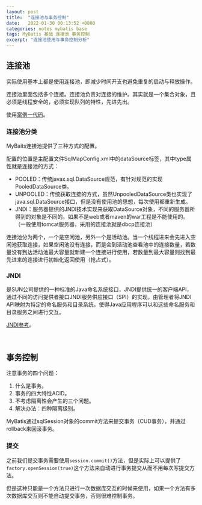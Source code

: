 ```yaml
---
layout: post
title:  "连接池与事务控制"
date:   2022-01-30 00:13:52 +0800
categories: notes mybatis base
tags: MyBatis 基础 连接池 事务控制
excerpt: "连接池使用与事务控制分析"
---
```


## 连接池

实际使用基本上都是使用连接池，即减少时间开支也避免重复的启动与释放操作。

连接池里面包括多个连接。连接池负责对连接的维护。其实就是一个集合对象，且必须是线程安全的，必须实现队列的特性，先进先出。

使用[案例一代码](https://github.com/Didnelpsun/MyBatis/tree/main/demo1_build_xml)。

### 连接池分类

MyBaits连接池提供了三种方式的配置。

配置的位置是主配置文件SqlMapConfig.xml中的dataSource标签，其中type属性就是连接池的方式：

+ POOLED：传统javax.sql.DataSource规范，有针对规范的实现PooledDataSource类。
+ UNPOOLED：传统获取连接的方式，虽然UnpooledDataSource类也实现了java.sql.DataSource接口，但是没有使用池的思想，每次使用都重新生成。
+ JNDI：服务器提供的JNDI技术实现来获取DataSource对象，不同的服务器所得到的对象是不同的。如果不是web或者maven的war工程是不能使用的。（一般使用tomcat服务器，采用的连接池就是dbcp连接池）

连接池分为两个，一个是空闲池，另外一个是活动池。当一个线程进来会先进入空闲池获取连接，如果空闲池没有连接，而是会到活动池查看池中的连接数量，若数量没有到达活动池最大容量就新建一个连接进行使用，若数量到最大容量则找到最先进来的连接进行初始化返回使用（抢占式）。

### JNDI

是SUN公司提供的一种标准的Java命名系统接口，JNDI提供统一的客户端API，通过不同的访问提供者接口JNDI服务供应接口（SPI）的实现，由管理者将JNDI API映射为特定的命名服务和目录系统，使得Java应用程序可以和这些命名服务和目录服务之间进行交互。

[JNDI参考](https://www.cnblogs.com/xdp-gacl/p/3951952.html)。

&emsp;

## 事务控制

注意事务的四个问题：

1. 什么是事务。
2. 事务的四大特性ACID。
3. 不考虑隔离性会产生的三个问题。
4. 解决办法：四种隔离级别。

MyBatis通过sqlSession对象的commit方法来提交事务（CUD事务），并通过rollback来回滚事务。

### 提交

之前我们提交事务需要使用`session.commit()`方法，但是实际上可以提供了`factory.openSession(true)`这个方法来自动进行事务提交从而不用每次写提交方法。

但是这种只能是一个方法只进行一次数据库交互的时候来使用，如果一个方法有多次数据库交互则不能自动提交事务，否则很难控制事务。
